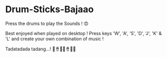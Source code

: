 # Drum-Sticks-Bajaao
Press the drums to play the Sounds ! 😍

Best enjoyed when played on desktop ! 
Press keys 'W', 'A', 'S', 'D', 'J', 'K' & 'L' and create your own combination of music !

Tadatadada tadang...! 🥁🪘🥁🎶🪘🎷🎵